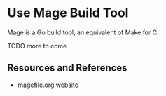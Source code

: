# Use Mage Build Tool

Mage is a Go build tool, an equivalent of Make for C.

TODO more to come

## Resources and References

- [magefile.org website](https://magefile.org/howitworks/)
